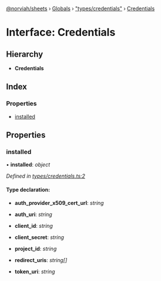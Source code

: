 [@norviah/sheets](../README.md) › [Globals](../globals.md) › ["types/credentials"](../modules/_types_credentials_.md) › [Credentials](_types_credentials_.credentials.md)

# Interface: Credentials

## Hierarchy

* **Credentials**

## Index

### Properties

* [installed](_types_credentials_.credentials.md#installed)

## Properties

###  installed

• **installed**: *object*

*Defined in [types/credentials.ts:2](https://github.com/Norviah/sheets/blob/69bd333/src/types/credentials.ts#L2)*

#### Type declaration:

* **auth_provider_x509_cert_url**: *string*

* **auth_uri**: *string*

* **client_id**: *string*

* **client_secret**: *string*

* **project_id**: *string*

* **redirect_uris**: *string[]*

* **token_uri**: *string*
